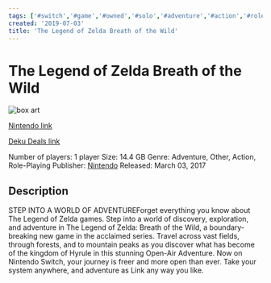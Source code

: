 ```yaml
---
tags: ['#switch','#game','#owned','#solo','#adventure','#action','#role-playing']
created: '2019-07-03'
title: 'The Legend of Zelda Breath of the Wild'
---
```

# The Legend of Zelda Breath of the Wild

![box art](https://assets.nintendo.com/image/upload/c_pad,f_auto,h_613,q_auto,w_1089/ncom/en_US/games/switch/t/the-legend-of-zelda-breath-of-the-wild-switch/hero?v=2021042902)

[Nintendo link](https://www.nintendo.com/games/detail/the-legend-of-zelda-breath-of-the-wild-switch/)

[Deku Deals link](https://www.dekudeals.com/items/the-legend-of-zelda-breath-of-the-wild)

Number of players: 1 player
Size: 14.4 GB
Genre: Adventure, Other, Action, Role-Playing
Publisher: [Nintendo](https://www.dekudeals.com/games?include[collection]=true&filter[publisher]=Nintendo)
Released: March 03, 2017

## Description

STEP INTO A WORLD OF ADVENTUREForget everything you know about The Legend of Zelda games. Step into a world of discovery, exploration, and adventure in The Legend of Zelda: Breath of the Wild, a boundary-breaking new game in the acclaimed series. Travel across vast fields, through forests, and to mountain peaks as you discover what has become of the kingdom of Hyrule in this stunning Open-Air Adventure. Now on Nintendo Switch, your journey is freer and more open than ever. Take your system anywhere, and adventure as Link any way you like.
